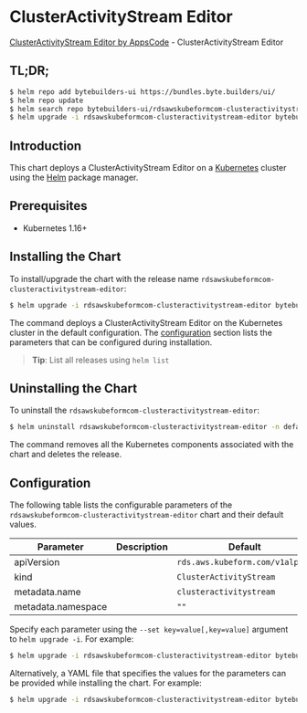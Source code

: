 # ClusterActivityStream Editor

[ClusterActivityStream Editor by AppsCode](https://byte.builders) - ClusterActivityStream Editor

## TL;DR;

```bash
$ helm repo add bytebuilders-ui https://bundles.byte.builders/ui/
$ helm repo update
$ helm search repo bytebuilders-ui/rdsawskubeformcom-clusteractivitystream-editor --version=v0.4.17
$ helm upgrade -i rdsawskubeformcom-clusteractivitystream-editor bytebuilders-ui/rdsawskubeformcom-clusteractivitystream-editor -n default --create-namespace --version=v0.4.17
```

## Introduction

This chart deploys a ClusterActivityStream Editor on a [Kubernetes](http://kubernetes.io) cluster using the [Helm](https://helm.sh) package manager.

## Prerequisites

- Kubernetes 1.16+

## Installing the Chart

To install/upgrade the chart with the release name `rdsawskubeformcom-clusteractivitystream-editor`:

```bash
$ helm upgrade -i rdsawskubeformcom-clusteractivitystream-editor bytebuilders-ui/rdsawskubeformcom-clusteractivitystream-editor -n default --create-namespace --version=v0.4.17
```

The command deploys a ClusterActivityStream Editor on the Kubernetes cluster in the default configuration. The [configuration](#configuration) section lists the parameters that can be configured during installation.

> **Tip**: List all releases using `helm list`

## Uninstalling the Chart

To uninstall the `rdsawskubeformcom-clusteractivitystream-editor`:

```bash
$ helm uninstall rdsawskubeformcom-clusteractivitystream-editor -n default
```

The command removes all the Kubernetes components associated with the chart and deletes the release.

## Configuration

The following table lists the configurable parameters of the `rdsawskubeformcom-clusteractivitystream-editor` chart and their default values.

|     Parameter      | Description |                  Default                   |
|--------------------|-------------|--------------------------------------------|
| apiVersion         |             | <code>rds.aws.kubeform.com/v1alpha1</code> |
| kind               |             | <code>ClusterActivityStream</code>         |
| metadata.name      |             | <code>clusteractivitystream</code>         |
| metadata.namespace |             | <code>""</code>                            |


Specify each parameter using the `--set key=value[,key=value]` argument to `helm upgrade -i`. For example:

```bash
$ helm upgrade -i rdsawskubeformcom-clusteractivitystream-editor bytebuilders-ui/rdsawskubeformcom-clusteractivitystream-editor -n default --create-namespace --version=v0.4.17 --set apiVersion=rds.aws.kubeform.com/v1alpha1
```

Alternatively, a YAML file that specifies the values for the parameters can be provided while
installing the chart. For example:

```bash
$ helm upgrade -i rdsawskubeformcom-clusteractivitystream-editor bytebuilders-ui/rdsawskubeformcom-clusteractivitystream-editor -n default --create-namespace --version=v0.4.17 --values values.yaml
```
